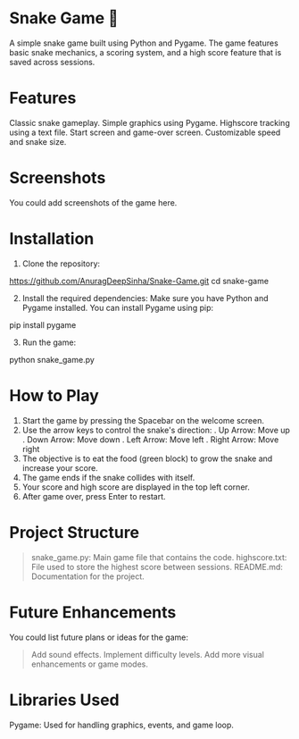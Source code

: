 # Snake Game 🐍
A simple snake game built using Python and Pygame. The game features basic snake mechanics, a scoring system, and a high score feature that is saved across sessions.

# Features
Classic snake gameplay.
Simple graphics using Pygame.
Highscore tracking using a text file.
Start screen and game-over screen.
Customizable speed and snake size.

# Screenshots
You could add screenshots of the game here.

# Installation

1. Clone the repository:

https://github.com/AnuragDeepSinha/Snake-Game.git
cd snake-game

2. Install the required dependencies: Make sure you have Python and Pygame installed. You can install Pygame using pip:
   
pip install pygame

3. Run the game:

python snake_game.py

# How to Play
1. Start the game by pressing the Spacebar on the welcome screen.
2. Use the arrow keys to control the snake's direction:
       . Up Arrow: Move up
       . Down Arrow: Move down
       . Left Arrow: Move left
       . Right Arrow: Move right
3. The objective is to eat the food (green block) to grow the snake and increase your score.
4. The game ends if the snake collides with itself.
5. Your score and high score are displayed in the top left corner.
6. After game over, press Enter to restart.
   
# Project Structure
 > snake_game.py: Main game file that contains the code.
 > highscore.txt: File used to store the highest score between sessions.
 > README.md: Documentation for the project.

# Future Enhancements 
You could list future plans or ideas for the game:
  > Add sound effects.
  > Implement difficulty levels.
  > Add more visual enhancements or game modes.
> 
# Libraries Used
Pygame: Used for handling graphics, events, and game loop.

